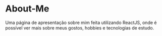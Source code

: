 # About-Me
Uma página de apresentação sobre mim feita utilizando ReactJS, onde é possível ver mais sobre meus gostos, hobbies e tecnologias de estudo.
